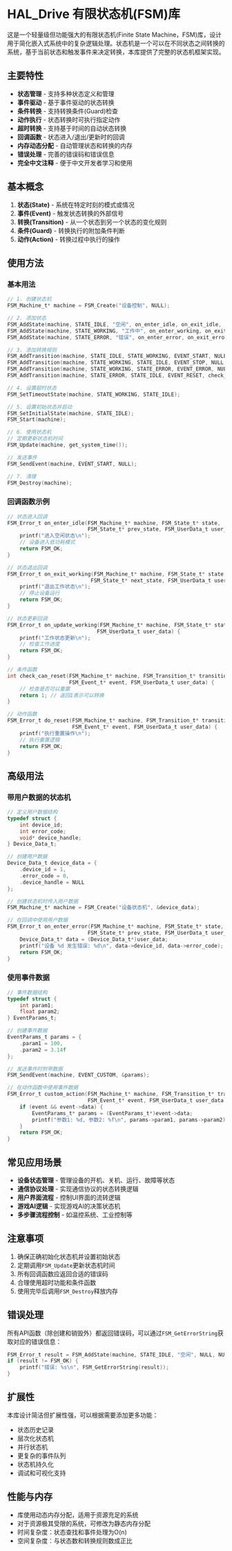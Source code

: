 # HAL_Drive 有限状态机(FSM)库

这是一个轻量级但功能强大的有限状态机(Finite State Machine，FSM)库，设计用于简化嵌入式系统中的复杂逻辑处理。状态机是一个可以在不同状态之间转换的系统，基于当前状态和触发事件来决定转换，本库提供了完整的状态机框架实现。

## 主要特性

- **状态管理** - 支持多种状态定义和管理
- **事件驱动** - 基于事件驱动的状态转换
- **条件转换** - 支持转换条件(Guard)检查
- **动作执行** - 状态转换时可执行指定动作
- **超时转换** - 支持基于时间的自动状态转换
- **回调函数** - 状态进入/退出/更新时的回调
- **内存动态分配** - 自动管理状态和转换的内存
- **错误处理** - 完善的错误码和错误信息
- **完全中文注释** - 便于中文开发者学习和使用

## 基本概念

1. **状态(State)** - 系统在特定时刻的模式或情况
2. **事件(Event)** - 触发状态转换的外部信号
3. **转换(Transition)** - 从一个状态到另一个状态的变化规则
4. **条件(Guard)** - 转换执行的附加条件判断
5. **动作(Action)** - 转换过程中执行的操作

## 使用方法

### 基本用法

```c
// 1. 创建状态机
FSM_Machine_t* machine = FSM_Create("设备控制", NULL);

// 2. 添加状态
FSM_AddState(machine, STATE_IDLE, "空闲", on_enter_idle, on_exit_idle, on_update_idle, 0);
FSM_AddState(machine, STATE_WORKING, "工作中", on_enter_working, on_exit_working, on_update_working, 5000);
FSM_AddState(machine, STATE_ERROR, "错误", on_enter_error, on_exit_error, NULL, 0);

// 3. 添加转换规则
FSM_AddTransition(machine, STATE_IDLE, STATE_WORKING, EVENT_START, NULL, NULL);
FSM_AddTransition(machine, STATE_WORKING, STATE_IDLE, EVENT_STOP, NULL, NULL);
FSM_AddTransition(machine, STATE_WORKING, STATE_ERROR, EVENT_ERROR, NULL, NULL);
FSM_AddTransition(machine, STATE_ERROR, STATE_IDLE, EVENT_RESET, check_can_reset, do_reset);

// 4. 设置超时状态
FSM_SetTimeoutState(machine, STATE_WORKING, STATE_IDLE);

// 5. 设置初始状态并启动
FSM_SetInitialState(machine, STATE_IDLE);
FSM_Start(machine);

// 6. 使用状态机
// 定期更新状态机时间
FSM_Update(machine, get_system_time());

// 发送事件
FSM_SendEvent(machine, EVENT_START, NULL);

// 7. 清理
FSM_Destroy(machine);
```

### 回调函数示例

```c
// 状态进入回调
FSM_Error_t on_enter_idle(FSM_Machine_t* machine, FSM_State_t* state, 
                          FSM_State_t* prev_state, FSM_UserData_t user_data) {
    printf("进入空闲状态\n");
    // 设备进入低功耗模式
    return FSM_OK;
}

// 状态退出回调
FSM_Error_t on_exit_working(FSM_Machine_t* machine, FSM_State_t* state, 
                           FSM_State_t* next_state, FSM_UserData_t user_data) {
    printf("退出工作状态\n");
    // 停止设备运行
    return FSM_OK;
}

// 状态更新回调
FSM_Error_t on_update_working(FSM_Machine_t* machine, FSM_State_t* state, 
                             FSM_UserData_t user_data) {
    printf("工作状态更新\n");
    // 检查工作进度
    return FSM_OK;
}

// 条件函数
int check_can_reset(FSM_Machine_t* machine, FSM_Transition_t* transition, 
                    FSM_Event_t* event, FSM_UserData_t user_data) {
    // 检查是否可以重置
    return 1; // 返回1表示可以转换
}

// 动作函数
FSM_Error_t do_reset(FSM_Machine_t* machine, FSM_Transition_t* transition, 
                     FSM_Event_t* event, FSM_UserData_t user_data) {
    printf("执行重置操作\n");
    // 执行重置逻辑
    return FSM_OK;
}
```

## 高级用法

### 带用户数据的状态机

```c
// 定义用户数据结构
typedef struct {
    int device_id;
    int error_code;
    void* device_handle;
} Device_Data_t;

// 创建用户数据
Device_Data_t device_data = {
    .device_id = 1,
    .error_code = 0,
    .device_handle = NULL
};

// 创建状态机时传入用户数据
FSM_Machine_t* machine = FSM_Create("设备状态机", &device_data);

// 在回调中使用用户数据
FSM_Error_t on_enter_error(FSM_Machine_t* machine, FSM_State_t* state, 
                          FSM_State_t* prev_state, FSM_UserData_t user_data) {
    Device_Data_t* data = (Device_Data_t*)user_data;
    printf("设备 %d 发生错误: %d\n", data->device_id, data->error_code);
    return FSM_OK;
}
```

### 使用事件数据

```c
// 事件数据结构
typedef struct {
    int param1;
    float param2;
} EventParams_t;

// 创建事件数据
EventParams_t params = {
    .param1 = 100,
    .param2 = 3.14f
};

// 发送事件时附带数据
FSM_SendEvent(machine, EVENT_CUSTOM, &params);

// 在动作函数中使用事件数据
FSM_Error_t custom_action(FSM_Machine_t* machine, FSM_Transition_t* transition, 
                          FSM_Event_t* event, FSM_UserData_t user_data) {
    if (event && event->data) {
        EventParams_t* params = (EventParams_t*)event->data;
        printf("参数1: %d, 参数2: %f\n", params->param1, params->param2);
    }
    return FSM_OK;
}
```

## 常见应用场景

- **设备状态管理** - 管理设备的开机、关机、运行、故障等状态
- **通信协议处理** - 实现通信协议的状态转换逻辑
- **用户界面流程** - 控制UI界面的流转逻辑
- **游戏AI逻辑** - 实现游戏AI的决策状态机
- **多步骤流程控制** - 如温控系统、工业控制等

## 注意事项

1. 确保正确初始化状态机并设置初始状态
2. 定期调用`FSM_Update`更新状态机时间
3. 所有回调函数应返回合适的错误码
4. 合理使用超时功能和条件函数
5. 使用完毕后调用`FSM_Destroy`释放内存

## 错误处理

所有API函数（除创建和销毁外）都返回错误码，可以通过`FSM_GetErrorString`获取对应的错误信息：

```c
FSM_Error_t result = FSM_AddState(machine, STATE_IDLE, "空闲", NULL, NULL, NULL, 0);
if (result != FSM_OK) {
    printf("错误: %s\n", FSM_GetErrorString(result));
}
```

## 扩展性

本库设计简洁但扩展性强，可以根据需要添加更多功能：

- 状态历史记录
- 层次化状态机
- 并行状态机
- 更复杂的事件队列
- 状态机持久化
- 调试和可视化支持

## 性能与内存

- 库使用动态内存分配，适用于资源充足的系统
- 对于资源极其受限的系统，可修改为静态内存分配
- 时间复杂度：状态查找和事件处理为O(n)
- 空间复杂度：与状态数和转换规则数成正比 